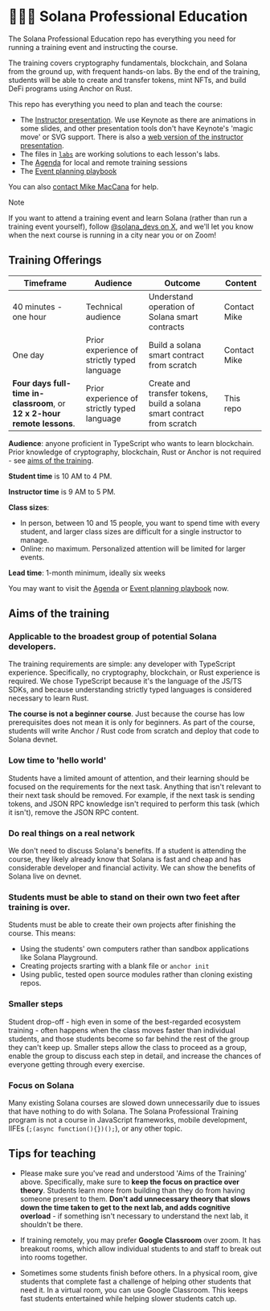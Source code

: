 # 🧑🏼‍🎓 Solana Professional Education

The Solana Professional Education repo has everything you need for running a training event and instructing the course.

The training covers cryptography fundamentals, blockchain, and Solana from the ground up, with frequent hands-on labs. By the end of the training, students will be able to create and transfer tokens, mint NFTs, and build DeFi programs using Anchor on Rust.

This repo has everything you need to plan and teach the course:

- The [Instructor presentation](./Solana%20Professional%20Education.key). We use Keynote as there are animations in some slides, and other presentation tools don't have Keynote's 'magic move' or SVG support. There is also a [web version of the instructor presentation](https://www.icloud.com/keynote/001TXNMStPSD91jj5cS33eSbw#Solana_Professional_Education).
- The files in [`labs`](./labs) are working solutions to each lesson's labs.
- The [Agenda](./AGENDA.md) for local and remote training sessions
- The [Event planning playbook](./EVENT-PLANNING.md)

You can also [contact Mike MacCana](mailto:mike.maccana@solana.org) for help.

> [!NOTE]  
> If you want to attend a training event and learn Solana (rather than run a training event yourself), follow [@solana_devs on X](https://x.com/solana_devs), and we'll let you know when the next course is running in a city near you or on Zoom!

## Training Offerings

| Timeframe                                                                    | Audience                                    | Outcome                                                                | Content      |
| ---------------------------------------------------------------------------- | ------------------------------------------- | ---------------------------------------------------------------------- | ------------ |
| 40 minutes - one hour                                                        | Technical audience                          | Understand operation of Solana smart contracts                         | Contact Mike |
| One day                                                                      | Prior experience of strictly typed language | Build a solana smart contract from scratch                             | Contact Mike |
| **Four days **full-time** in-classroom**, or **12 x 2-hour remote lessons**. | Prior experience of strictly typed language | Create and transfer tokens, build a solana smart contract from scratch | This repo    |

**Audience**: anyone proficient in TypeScript who wants to learn blockchain. Prior knowledge of cryptography, blockchain, Rust or Anchor is not required - see [aims of the training](https://github.com/solana-developers/professional-education/blob/main/README.md#aims-of-the-training).

**Student time** is 10 AM to 4 PM.

**Instructor time** is 9 AM to 5 PM.

**Class sizes**:

- In person, between 10 and 15 people, you want to spend time with every student, and larger class sizes are difficult for a single instructor to manage.
- Online: no maximum. Personalized attention will be limited for larger events.

**Lead time**: 1-month minimum, ideally six weeks

You may want to visit the [Agenda](./AGENDA.md) or [Event planning playbook](./EVENT-PLANNING.md) now.

## Aims of the training

### Applicable to the broadest group of potential Solana developers.

The training requirements are simple: any developer with TypeScript experience. Specifically, no cryptography, blockchain, or Rust experience is required. We chose TypeScript because it's the language of the JS/TS SDKs, and because understanding strictly typed languages is considered necessary to learn Rust.

**The course is not a beginner course**. Just because the course has low prerequisites does not mean it is only for beginners. As part of the course, students will write Anchor / Rust code from scratch and deploy that code to Solana devnet.

### Low time to 'hello world'

Students have a limited amount of attention, and their learning should be focused on the requirements for the next task. Anything that isn't relevant to their next task should be removed. For example, if the next task is sending tokens, and JSON RPC knowledge isn't required to perform this task (which it isn't), remove the JSON RPC content.

### Do real things on a real network

We don't need to discuss Solana's benefits. If a student is attending the course, they likely already know that Solana is fast and cheap and has considerable developer and financial activity. We can show the benefits of Solana live on devnet.

### Students must be able to stand on their own two feet after training is over.

Students must be able to create their own projects after finishing the course. This means:

- Using the students' own computers rather than sandbox applications like Solana Playground.
- Creating projects srarting with a blank file or `anchor init`
- Using public, tested open source modules rather than cloning existing repos.

### Smaller steps

Student drop-off - high even in some of the best-regarded ecosystem training - often happens when the class moves faster than individual students, and those students become so far behind the rest of the group they can't keep up. Smaller steps allow the class to proceed as a group, enable the group to discuss each step in detail, and increase the chances of everyone getting through every exercise.

### Focus on Solana

Many existing Solana courses are slowed down unnecessarily due to issues that have nothing to do with Solana. The Solana Professional Training program is not a course in JavaScript frameworks, mobile development, IIFEs (`;(async function(){})();`), or any other topic.

## Tips for teaching

- Please make sure you've read and understood 'Aims of the Training' above. Specifically, make sure to **keep the focus on practice over theory**. Students learn more from building than they do from having someone present to them. **Don't add unnecessary theory that slows down the time taken to get to the next lab, and adds cognitive overload** - if something isn't necessary to understand the next lab, it shouldn't be there.

- If training remotely, you may prefer **Google Classroom** over zoom. It has breakout rooms, which allow individual students to and staff to break out into rooms together.

- Sometimes some students finish before others. In a physical room, give students that complete fast a challenge of helping other students that need it. In a virtual room, you can use Google Classroom. This keeps fast students entertained while helping slower students catch up.
